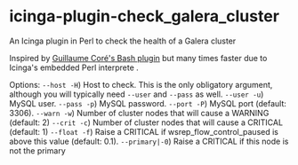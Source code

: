 icinga-plugin-check_galera_cluster
=======================================

An Icinga plugin in Perl to check the health of a Galera cluster

Inspired by [Guillaume Coré's Bash
plugin](https://github.com/fridim/nagios-plugin-check_galera_cluster)
but many times faster due to Icinga's embedded Perl interprete .

Options:
  `--host -H`)
    Host to check. This is the only obligatory argument, although you will
    typically need `--user` and `--pass` as well.
  `--user -u`)
    MySQL user.
  `--pass -p`)
    MySQL password.
  `--port -P`)
    MySQL port (default: 3306).
  `--warn -w`)
    Number of cluster nodes that will cause a WARNING (default: 2)
  `--crit -c`)
    Number of cluster nodes that will cause a CRITICAL (default: 1)
  `--float -f`)
    Raise a CRITICAL if wsrep_flow_control_paused is above this value (default: 0.1).
  `--primary|-0`)
    Raise a CRITICAL if this node is not the primary
